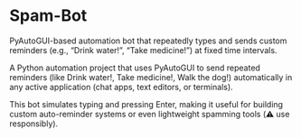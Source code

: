 # Spam-Bot
PyAutoGUI-based automation bot that repeatedly types and sends custom reminders (e.g., “Drink water!”, “Take medicine!”) at fixed time intervals.

A Python automation project that uses PyAutoGUI to send repeated reminders (like Drink water!, Take medicine!, Walk the dog!) automatically in any active application (chat apps, text editors, or terminals).

This bot simulates typing and pressing Enter, making it useful for building custom auto-reminder systems or even lightweight spamming tools (⚠️ use responsibly).
